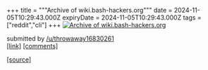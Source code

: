 +++
title = """Archive of wiki.bash-hackers.org"""
date = 2024-11-05T10:29:43.000Z
expiryDate = 2024-11-05T10:29:43.000Z
tags = ["reddit","cli"]
+++
[![Archive of wiki.bash-hackers.org](https://external-preview.redd.it/WR0YwS6WzxgvbitDaDk4ewFED8wY1-vsNc6VObJdkzM.jpg?width=640&crop=smart&auto=webp&s=8269b596d276538be752c1e788fd234f14dd46aa "Archive of wiki.bash-hackers.org")](https://www.reddit.com/r/commandline/comments/1gk3oa1/archive_of_wikibashhackersorg/)

submitted by [/u/throwaway16830261](https://www.reddit.com/user/throwaway16830261)  
[\[link\]](https://github.com/flokoe/bash-hackers-wiki) [\[comments\]](https://www.reddit.com/r/commandline/comments/1gk3oa1/archive_of_wikibashhackersorg/)

[[source]](https://www.reddit.com/r/commandline/comments/1gk3oa1/archive_of_wikibashhackersorg/)
